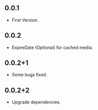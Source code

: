 ## 0.0.1

* First Version.

## 0.0.2

* ExpireDate (Optional) for cached media.

## 0.0.2+1

* Some bugs fixed. 

## 0.0.2+2

* Upgrade dependencies.

